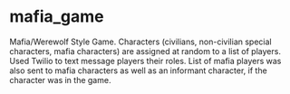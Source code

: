 mafia_game
==========

Mafia/Werewolf Style Game. Characters (civilians, non-civilian special characters, mafia characters) are assigned at random to a list of players. Used Twilio to text message players their roles. List of mafia players was also sent to mafia characters as well as an informant character, if the character was in the game.
